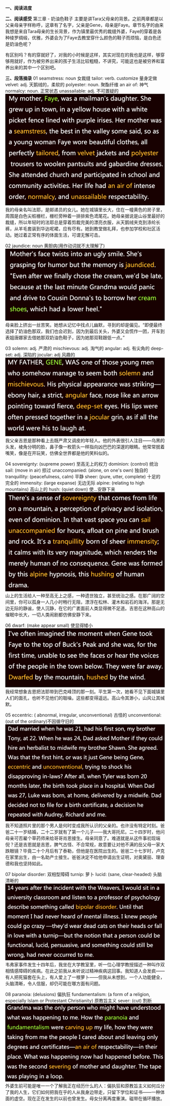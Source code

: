 **一、阅读进度**

**二、阅读感受**
第三章 - 奶油色鞋子
主要是讲Tara父母亲的背景。之前两章都是以父亲母亲字样称呼，这章有了名字，父亲是Gene，母亲是Faye。章节名字的由来我想是来自Tara母亲的生长背景，作为镇里最优秀的裁缝外婆，Faye的穿着是各种绫罗绸缎，优雅，外婆会为了Faye去教堂穿什么颜色的鞋子而烦恼，是白色还是奶油色呢？

有区别吗？有的穿就好了，对我的小时候是这样，其实对现在的我也是这样，够穿够用就好，作为被穷养出来的孩子生活比较粗糙，不讲究，可能这也是被穷养和富养出来的其中一个区别吧。


**三、段落摘录**
01
seamstress:  noun 女裁缝
tailor: verb. customize 量身定做
velvet: adj. 天鹅绒的，柔软的
polyester:  noun. 聚酯纤维
an air of:  神气
normalcy:  noun. 正常状态
unassailable: adj. 不可置疑的
![](./_image/2020-04-18-16-43-24.png)
我的母亲名叫法耶，是邮递员的女儿。她在城镇里长大，住在一幢黄色的房子里，周围是白色尖桩栅栏，栅栏旁种着一排排紫色鸢尾花。她母亲据说是山谷里最好的裁缝，所以年轻时的法耶总是穿着剪裁完美的漂亮衣服，从天鹅绒夹克到涤纶长裤，从羊毛套装到华达呢裙，应有尽有。她到教堂做礼拜，也参加学校和社区活动。她过着正常有序的体面生活，可谓无懈可击。

02
jaundice: noun 黄胆病(用作动词就不太理解了)
![](./_image/2020-04-18-16-46-11.png)
母亲脸上挤出一丝苦笑。她想从记忆中找点儿幽默，寻到的却是偏见。“即便最终选择了奶油色那双，我们也会迟到，因为到最后关头，外婆又会慌作一团，开车到表姐唐娜家去借她那双奶油色鞋子，因为她那双鞋跟低一点。”


03
solemn: adj. 严肃的 
mischievous: adj. 淘气的
angular: adj. 有尖角的 
deep-set:  adj. 深陷的
jocular: adj 风趣的
![](./_image/2020-04-18-16-48-04.png)
我父亲吉恩是那种看上去既严肃又调皮的年轻人。他的外表很引人注目——乌黑的头发，棱角分明的脸，鼻子像一枚箭头一样指向凶巴巴的深邃的眼睛。他常常抿着嘴笑，像是在开玩笑，仿佛全世界都是他的笑料似的。

04
sovereignty: (supreme power) 至高无上的权力
dominion: (control)  统治
sail: (move in air) 掠过
unaccompanied: (alone, on one's own) 独自的
tranquillity: (peacefulness, calm) 平静
sheer:  (pure, utter, complete) 十足的 完全的
immensity: (large expanse) 无边无际 
alpine: (relating to high mountains) 高山上的
hush: (quiet down) 使...安静下来
![](./_image/2020-04-18-16-49-30.png)
山上的生活给人一种至高无上之感，一种遗世独立，甚至统治之感。在那广阔的空间里，你可以孤身一人几小时畅行无阻，漂浮在松林、灌木和岩石的海洋。那是无边无际的静谧，使人沉静，在它的广袤面前人类显得微不足道。吉恩在这种高山的催眠中长大，一切人类闹剧都仿佛安静下来。

06
dwarf: (make appear small) 使显得矮小
![](./_image/2020-04-18-16-50-32.png)
我经常想象吉恩把法耶带到巴克峰顶的那一刻。平生第一次，她看不见下面城镇里人们的面孔，也听不见他们的聒噪。这些都变得遥远。高山令其渺小，山风让其缄默。 

05
eccentric: ( abnormal, irregular, unconventional) 古怪的
unconventional: (out of the ordinary)不因循守旧的
![](./_image/2020-04-18-16-53-35.png)
我不知道照片里的那个男人是何时变成我所认识的父亲的。也许没有特定时刻。爸爸二十一岁结婚，二十二岁就有了第一个儿子——我大哥托尼。二十四岁时，他问母亲可否雇个草药师来给哥哥肖恩接生。母亲同意了。难道就是从这件事初现端倪？还是吉恩就是吉恩，脾气古怪、不合常规，故意要让对他不满的岳父母一家大跌眼镜？毕竟二十个月后有了泰勒，但他是在医院出生的。爸爸二十七岁时，卢克在家里出生，由一名助产士接生。爸爸决定不给他申请出生证明，对奥黛丽、理查德和我也坚持如此。


07
bipolar disorder: 双相型障碍
turnip: 萝卜
lucid: (sane, clear-headed) 头脑清晰的
![](./_image/2020-04-18-16-54-59.png)
韦弗家事件发生十四年后，我坐在大学教室里，听一位心理学教授描述一种叫作双相情感障碍的疾病。在此之前我从未听说过精神疾病这回事。我知道人会发疯——有人把死猫套在头上，有人爱上了一根萝卜——但我从未想到，一个人功能健全，头脑清晰，令人信服，却仍可能在哪方面有问题。

08
paranoia: (delusions) 偏执狂
fundamentalism: (a form of a religion, especially Islam or Protestant Christianity) 原教旨主义
sever: (cut) 割断
![](./_image/2020-04-18-16-56-30.png)
外婆生前可能是唯一一个了解我正在经历什么的人：偏执狂和原教旨主义如何瓜分了我的人生，它们如何把我在乎的人从我身边带走，只留下学位和证书——一种体面的虚空。现在正在发生的以前也曾发生。母女分离再度重演。磁带在循环播放。
